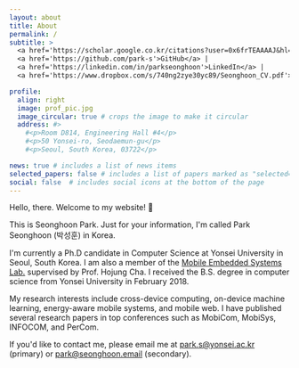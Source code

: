 ```yaml
---
layout: about
title: About
permalink: /
subtitle: >
  <a href='https://scholar.google.co.kr/citations?user=0x6frTEAAAAJ&hl=en'>Google Scholar</a> |
  <a href='https://github.com/park-s'>GitHub</a> |
  <a href='https://linkedin.com/in/parkseonghoon'>LinkedIn</a> |
  <a href='https://www.dropbox.com/s/740ng2zye30yc89/Seonghoon_CV.pdf'>CV</a>

profile:
  align: right
  image: prof_pic.jpg
  image_circular: true # crops the image to make it circular
  address: #>
    #<p>Room D814, Engineering Hall #4</p>
    #<p>50 Yonsei-ro, Seodaemun-gu</p>
    #<p>Seoul, South Korea, 03722</p>

news: true # includes a list of news items
selected_papers: false # includes a list of papers marked as "selected={true}"
social: false  # includes social icons at the bottom of the page
---
```


Hello, there. Welcome to my website! 👋

This is Seonghoon Park. Just for your information, I'm called Park Seonghoon (박성훈) in Korea.

I'm currently a Ph.D candidate in Computer Science at Yonsei University in Seoul, South Korea. I am also a member of the [Mobile Embedded Systems Lab.](https://mobed.yonsei.ac.kr) supervised by Prof. Hojung Cha. I received the B.S. degree in computer science from Yonsei University in February 2018.

My research interests include cross-device computing, on-device machine learning, energy-aware mobile systems, and mobile web. I have published several research papers in top conferences such as MobiCom, MobiSys, INFOCOM, and PerCom.

If you'd like to contact me, please email me at [park.s@yonsei.ac.kr](mailto:park.s@yonsei.ac.kr) (primary) or [park@seonghoon.email](mailto:park@seonghoon.email) (secondary).